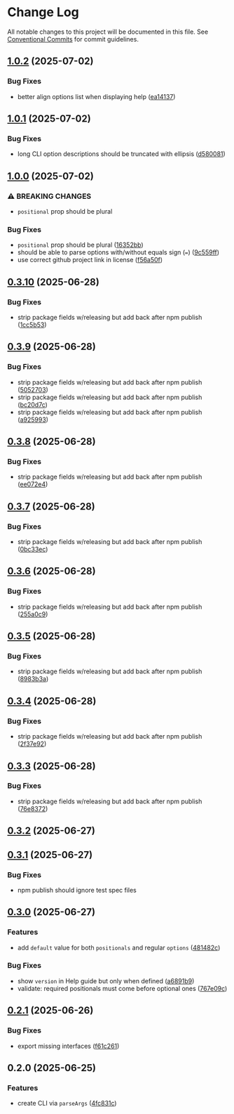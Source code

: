 # Change Log
All notable changes to this project will be documented in this file. See [Conventional Commits](https://conventionalcommits.org) for commit guidelines.

## [1.0.2](https://github.com/ghiscoding/cli-nano/compare/v1.0.1...v1.0.2) (2025-07-02)

### Bug Fixes

* better align options list when displaying help ([ea14137](https://github.com/ghiscoding/cli-nano/commit/ea14137aa0bf4bbb35da44aeef2fb4c677068363))

## [1.0.1](https://github.com/ghiscoding/cli-nano/compare/v1.0.0...v1.0.1) (2025-07-02)

### Bug Fixes

* long CLI option descriptions should be truncated with ellipsis ([d580081](https://github.com/ghiscoding/cli-nano/commit/d580081ccdbf8484784748c6d6f4699ae8d02202))

## [1.0.0](https://github.com/ghiscoding/cli-nano/compare/v0.3.10...v1.0.0) (2025-07-02)

### ⚠ BREAKING CHANGES

* `positional` prop should be plural

### Bug Fixes

* `positional` prop should be plural ([16352bb](https://github.com/ghiscoding/cli-nano/commit/16352bb5b6f10ed6016b66a52266534809ebb615))
* should be able to parse options with/without equals sign (`=`) ([9c559ff](https://github.com/ghiscoding/cli-nano/commit/9c559ffa4aacfe5d623f69222463fdd3989efdfb))
* use correct github project link in license ([f56a50f](https://github.com/ghiscoding/cli-nano/commit/f56a50fc4558195108515fa6a9037d425ac9763b))

## [0.3.10](https://github.com/ghiscoding/cli-nano/compare/v0.3.9...v0.3.10) (2025-06-28)

### Bug Fixes

* strip package fields w/releasing but add back after npm publish ([1cc5b53](https://github.com/ghiscoding/cli-nano/commit/1cc5b53c08b1375dc03fd6bef7016f8afb42ad1d))

## [0.3.9](https://github.com/ghiscoding/cli-nano/compare/v0.3.8...v0.3.9) (2025-06-28)

### Bug Fixes

* strip package fields w/releasing but add back after npm publish ([5052703](https://github.com/ghiscoding/cli-nano/commit/5052703b895f095c7d318e4c80d8fbde20023340))
* strip package fields w/releasing but add back after npm publish ([bc20d7c](https://github.com/ghiscoding/cli-nano/commit/bc20d7c895d8751a7d8cabb0a64129208f1f3f63))
* strip package fields w/releasing but add back after npm publish ([a925993](https://github.com/ghiscoding/cli-nano/commit/a925993c90511616320984dbc422f59c9bc30cbe))

## [0.3.8](https://github.com/ghiscoding/cli-nano/compare/v0.3.7...v0.3.8) (2025-06-28)

### Bug Fixes

* strip package fields w/releasing but add back after npm publish ([ee072e4](https://github.com/ghiscoding/cli-nano/commit/ee072e4512a903f493c89728e0dd53bc19650798))

## [0.3.7](https://github.com/ghiscoding/cli-nano/compare/v0.3.6...v0.3.7) (2025-06-28)

### Bug Fixes

* strip package fields w/releasing but add back after npm publish ([0bc33ec](https://github.com/ghiscoding/cli-nano/commit/0bc33ecfccfb09bef61a9bdae86bf26703d4ebf8))

## [0.3.6](https://github.com/ghiscoding/cli-nano/compare/v0.3.5...v0.3.6) (2025-06-28)

### Bug Fixes

* strip package fields w/releasing but add back after npm publish ([255a0c9](https://github.com/ghiscoding/cli-nano/commit/255a0c9432953a7d2af6ecc9be83f16a3b18ec3b))

## [0.3.5](https://github.com/ghiscoding/cli-nano/compare/v0.3.4...v0.3.5) (2025-06-28)

### Bug Fixes

* strip package fields w/releasing but add back after npm publish ([8983b3a](https://github.com/ghiscoding/cli-nano/commit/8983b3ae8c83765b97441994b139342c8a542131))

## [0.3.4](https://github.com/ghiscoding/cli-nano/compare/v0.3.3...v0.3.4) (2025-06-28)

### Bug Fixes

* strip package fields w/releasing but add back after npm publish ([2f37e92](https://github.com/ghiscoding/cli-nano/commit/2f37e9281510964a5d898dd6e2d82c659c200292))

## [0.3.3](https://github.com/ghiscoding/cli-nano/compare/v0.3.2...v0.3.3) (2025-06-28)

### Bug Fixes

* strip package fields w/releasing but add back after npm publish ([76e8372](https://github.com/ghiscoding/cli-nano/commit/76e8372acae51101832a0e07ddbcbc49859890e4))

## [0.3.2](https://github.com/ghiscoding/cli-nano/compare/v0.3.1...v0.3.2) (2025-06-27)

## [0.3.1](https://github.com/ghiscoding/cli-nano/compare/v0.3.0...v0.3.1) (2025-06-27)

### Bug Fixes 

* npm publish should ignore test spec files

## [0.3.0](https://github.com/ghiscoding/cli-nano/compare/v0.2.1...v0.3.0) (2025-06-27)

### Features

* add `default` value for both `positionals` and regular `options` ([481482c](https://github.com/ghiscoding/cli-nano/commit/481482cb0e264f7cf8f0de55f22588f53c4fb1aa))

### Bug Fixes

* show `version` in Help guide but only when defined ([a6891b9](https://github.com/ghiscoding/cli-nano/commit/a6891b9f36cf01904bb20b6a72609d74bd864da1))
* validate: required positionals must come before optional ones ([767e09c](https://github.com/ghiscoding/cli-nano/commit/767e09c918948f34a3a576273239a114606a576e))

## [0.2.1](https://github.com/ghiscoding/cli-nano/compare/v0.2.0...v0.2.1) (2025-06-26)

### Bug Fixes

* export missing interfaces ([f61c261](https://github.com/ghiscoding/cli-nano/commit/f61c261291bc402444e7241c376f0e14ccd6dc6a))

## 0.2.0 (2025-06-25)

### Features

* create CLI via `parseArgs` ([4fc831c](https://github.com/ghiscoding/cli-nano/commit/4fc831c4ba3c2be39897735f25611451b86ace41))
